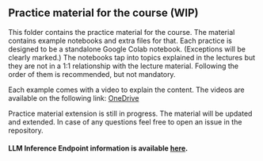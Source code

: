 ## Practice material for the course (WIP)

This folder contains the practice material for the course. The material contains example notebooks and extra files for that. Each practice is designed to be a standalone Google Colab notebook. (Exceptions will be clearly marked.) The notebooks tap into topics explained in the lectures but they are not in a 1:1 relationship with the lecture material. Following the order of them is recommended, but not mandatory.

Each example comes with a video to explain the content. The videos are available on the following link: [OneDrive](https://ikelte-my.sharepoint.com/:f:/g/personal/natabara_inf_elte_hu/EuxprlnO8Q9HqxCc08hG8zEBRDiQcTMmrg3PpVPQ-jufyQ?e=wqpUTO)

Practice material extension is still in progress. The material will be updated and extended. In case of any questions feel free to open an issue in the repository.

#### LLM Inference Endpoint information is available [here](LLM_inference_endpoint.md).
